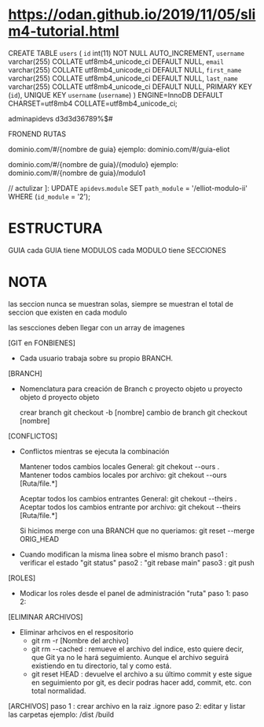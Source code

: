 # https://odan.github.io/2019/11/05/slim4-tutorial.html

CREATE TABLE `users` (
  `id` int(11) NOT NULL AUTO_INCREMENT,
  `username` varchar(255) COLLATE utf8mb4_unicode_ci DEFAULT NULL,
  `email` varchar(255) COLLATE utf8mb4_unicode_ci DEFAULT NULL,
  `first_name` varchar(255) COLLATE utf8mb4_unicode_ci DEFAULT NULL,
  `last_name` varchar(255) COLLATE utf8mb4_unicode_ci DEFAULT NULL,
  PRIMARY KEY (`id`),
  UNIQUE KEY `username` (`username`)
) ENGINE=InnoDB DEFAULT CHARSET=utf8mb4 COLLATE=utf8mb4_unicode_ci;


adminapidevs
d3d3d36789%$#

FRONEND RUTAS

dominio.com/#/{nombre de guia}
ejemplo:  dominio.com/#/guia-eliot

dominio.com/#/{nombre de guia}/{modulo}
ejemplo: dominio.com/#/{nombre de guia}/modulo1

// actulizar ]: 
UPDATE `apidevs`.`module` SET `path_module` = '/elliot-modulo-ii' WHERE (`id_module` = '2');
 
 # ESTRUCTURA

 GUIA
 cada GUIA tiene MODULOS
 cada MODULO tiene SECCIONES

# NOTA 
las seccion nunca se muestran solas, siempre se muestran el total de seccion que existen en cada modulo

las sescciones deben llegar con un array de imagenes


[GIT en FONBIENES]
- Cada usuario trabaja sobre su propio BRANCH.

[BRANCH]
- Nomenclatura para creación de Branch
	c proyecto objeto
	u proyecto objeto
	d proyecto objeto
	
	crear branch
		git checkout -b [nombre]
	cambio de branch
		git checkout [nombre]
	
	
[CONFLICTOS]
- Conflictos mientras se ejecuta la combinación
	
	Mantener todos cambios locales General: git chekout --ours .	
	Mantener todos cambios locales por archivo: git chekout --ours [Ruta/file.*]
	
	Aceptar todos los cambios entrantes General: git chekout --theirs .	
	Aceptar todos los cambios entrante por archivo: git chekout --theirs [Ruta/file.*]

	Si hicimos merge con una BRANCH que no queriamos: git reset --merge ORIG_HEAD

- Cuando modifican la misma linea sobre el mismo branch
	paso1 : verificar el estado "git status"
	paso2 : "git rebase main"
	paso3 : git push

[ROLES]
	
- Modicar los roles 
	desde el panel de administración "ruta"
	paso 1: 
	paso 2: 

[ELIMINAR ARCHIVOS]
	 
- Eliminar arhcivos en el respositorio
	- git rm -r [Nombre del archivo]
	- git rm --cached <file>: remueve el archivo del indice, esto quiere decir, que Git ya no le hará seguimiento. Aunque el archivo seguirá existiendo en tu directorio, tal y como está.
	- git reset HEAD <file>: devuelve el archivo a su último commit y este sigue en seguimiento por git, es decir podras hacer add, commit, etc. con total normalidad.

[ARCHIVOS]
paso 1 : crear archivo en la raiz
	.ignore
paso 2: editar y listar las carpetas
		ejemplo:
			/dist
			/build